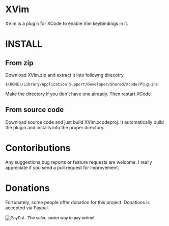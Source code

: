 XVim
=======

XVim is a plugin for XCode to enable Vim keybindings in it.


INSTALL
=======

From zip
--------

Download XVim.zip and extract it into followng direcotry.

    $(HOME)/Library/Application Support/Developer/Shared/Xcode/Plug-ins

Make the directory if you don't have one already.
Then restart XCode


From source code
-----------------

Download source code and just build XVim.xcodeproj.
It automatically build the plugin and installs into the proper directory.


Contoributions
==============
Any suggestions,bug reports or feature requests are welcome.
I really appreciate if you send a pull request for improvement.


Donations
===========

Fortunately, some people offer donation for this project.
Donations is accepted via Paypal.

<form action="https://www.paypal.com/cgi-bin/webscr" method="post">
<input type="hidden" name="cmd" value="_donations">
<input type="hidden" name="business" value="shu@jugglershu.net">
<input type="hidden" name="lc" value="US">
<input type="hidden" name="item_name" value="XVim">
<input type="hidden" name="no_note" value="0">
<input type="hidden" name="currency_code" value="USD">
<input type="hidden" name="bn" value="PP-DonationsBF:btn_donateCC_LG.gif:NonHostedGuest">
<input type="image" src="https://www.paypalobjects.com/en_US/i/btn/btn_donateCC_LG.gif" border="0" name="submit" alt="PayPal - The safer, easier way to pay online!">
<img alt="" border="0" src="https://www.paypalobjects.com/en_US/i/scr/pixel.gif" width="1" height="1">
</form>

